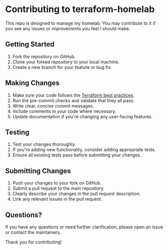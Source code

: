 # Contributing to terraform-homelab

This repo is designed to manage my homelab. You may contribute to it if you see
any issues or improvements you feel I should make.

## Getting Started

1. Fork the repository on GitHub.
2. Clone your forked repository to your local machine.
3. Create a new branch for your feature or bug fix.

## Making Changes

1. Make sure your code follows the
   [Terraform best practices](https://www.terraform-best-practices.com).
2. Run the pre-commit checks and validate that they all pass.
3. Write clear, concise commit messages.
4. Include comments in your code where necessary.
5. Update documentation if you're changing any user-facing features.

## Testing

1. Test your changes thoroughly.
2. If you're adding new functionality, consider adding appropriate tests.
3. Ensure all existing tests pass before submitting your changes.

## Submitting Changes

1. Push your changes to your fork on GitHub.
2. Submit a pull request to the main repository.
3. Clearly describe your changes in the pull request description.
4. Link any relevant issues in the pull request.

## Questions?

If you have any questions or need further clarification, please open an issue or contact the
maintainers.

Thank you for contributing!
